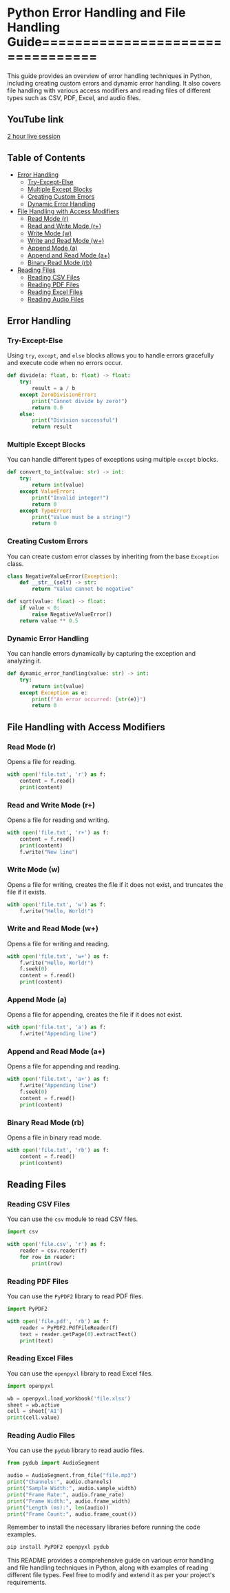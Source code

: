 # Python Error Handling and File Handling Guide=================================

This guide provides an overview of error handling techniques in Python, including creating custom errors and dynamic error handling. It also covers file handling with various access modifiers and reading files of different types such as CSV, PDF, Excel, and audio files.

## YouTube link
[2 hour live session](https://youtube.com/live/v79aciliCkM)

## Table of Contents

- [Error Handling](#error-handling)
  - [Try-Except-Else](#try-except-else)
  - [Multiple Except Blocks](#multiple-except-blocks)
  - [Creating Custom Errors](#creating-custom-errors)
  - [Dynamic Error Handling](#dynamic-error-handling)
- [File Handling with Access Modifiers](#file-handling-with-access-modifiers)
  - [Read Mode (r)](#read-mode-r)
  - [Read and Write Mode (r+)](#read-and-write-mode-r)
  - [Write Mode (w)](#write-mode-w)
  - [Write and Read Mode (w+)](#write-and-read-mode-w)
  - [Append Mode (a)](#append-mode-a)
  - [Append and Read Mode (a+)](#append-and-read-mode-a)
  - [Binary Read Mode (rb)](#binary-read-mode-rb)
- [Reading Files](#reading-files)
  - [Reading CSV Files](#reading-csv-files)
  - [Reading PDF Files](#reading-pdf-files)
  - [Reading Excel Files](#reading-excel-files)
  - [Reading Audio Files](#reading-audio-files)

## Error Handling

### Try-Except-Else

Using `try`, `except`, and `else` blocks allows you to handle errors gracefully and execute code when no errors occur.

```python
def divide(a: float, b: float) -> float:
    try:
        result = a / b
    except ZeroDivisionError:
        print("Cannot divide by zero!")
        return 0.0
    else:
        print("Division successful")
        return result
```

### Multiple Except Blocks

You can handle different types of exceptions using multiple `except` blocks.

```python
def convert_to_int(value: str) -> int:
    try:
        return int(value)
    except ValueError:
        print("Invalid integer!")
        return 0
    except TypeError:
        print("Value must be a string!")
        return 0
```

### Creating Custom Errors

You can create custom error classes by inheriting from the base `Exception` class.

```python
class NegativeValueError(Exception):
    def __str__(self) -> str:
        return "Value cannot be negative"

def sqrt(value: float) -> float:
    if value < 0:
        raise NegativeValueError()
    return value ** 0.5
```

### Dynamic Error Handling

You can handle errors dynamically by capturing the exception and analyzing it.

```python
def dynamic_error_handling(value: str) -> int:
    try:
        return int(value)
    except Exception as e:
        print(f"An error occurred: {str(e)}")
        return 0
```

## File Handling with Access Modifiers

### Read Mode (r)

Opens a file for reading.

```python
with open('file.txt', 'r') as f:
    content = f.read()
    print(content)
```

### Read and Write Mode (r+)

Opens a file for reading and writing.

```python
with open('file.txt', 'r+') as f:
    content = f.read()
    print(content)
    f.write("New line")
```

### Write Mode (w)

Opens a file for writing, creates the file if it does not exist, and truncates the file if it exists.

```python
with open('file.txt', 'w') as f:
    f.write("Hello, World!")
```

### Write and Read Mode (w+)

Opens a file for writing and reading.

```python
with open('file.txt', 'w+') as f:
    f.write("Hello, World!")
    f.seek(0)
    content = f.read()
    print(content)
```

### Append Mode (a)

Opens a file for appending, creates the file if it does not exist.

```python
with open('file.txt', 'a') as f:
    f.write("Appending line")
```

### Append and Read Mode (a+)

Opens a file for appending and reading.

```python
with open('file.txt', 'a+') as f:
    f.write("Appending line")
    f.seek(0)
    content = f.read()
    print(content)
```

### Binary Read Mode (rb)

Opens a file in binary read mode.

```python
with open('file.txt', 'rb') as f:
    content = f.read()
    print(content)
```

## Reading Files

### Reading CSV Files

You can use the `csv` module to read CSV files.

```python
import csv

with open('file.csv', 'r') as f:
    reader = csv.reader(f)
    for row in reader:
        print(row)
```

### Reading PDF Files

You can use the `PyPDF2` library to read PDF files.

```python
import PyPDF2

with open('file.pdf', 'rb') as f:
    reader = PyPDF2.PdfFileReader(f)
    text = reader.getPage(0).extractText()
    print(text)
```

### Reading Excel Files

You can use the `openpyxl` library to read Excel files.

```python
import openpyxl

wb = openpyxl.load_workbook('file.xlsx')
sheet = wb.active
cell = sheet['A1']
print(cell.value)
```

### Reading Audio Files

You can use the `pydub` library to read audio files.

```python
from pydub import AudioSegment

audio = AudioSegment.from_file("file.mp3")
print("Channels:", audio.channels)
print("Sample Width:", audio.sample_width)
print("Frame Rate:", audio.frame_rate)
print("Frame Width:", audio.frame_width)
print("Length (ms):", len(audio))
print("Frame Count:", audio.frame_count())
```

Remember to install the necessary libraries before running the code examples.

```bash
pip install PyPDF2 openpyxl pydub
```

This README provides a comprehensive guide on various error handling and file handling techniques in Python, along with examples of reading different file types. Feel free to modify and extend it as per your project's requirements.